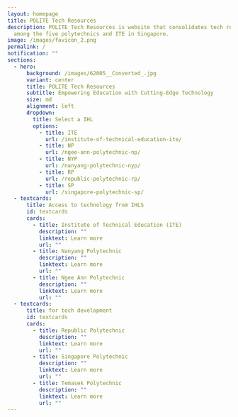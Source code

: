 ```yaml
---
layout: homepage
title: POLITE Tech Resources
description: POLITE Tech Resources is website that consolidates tech resources
  among the five polytechnics and ITE in Singapore.
image: /images/favicon_2.png
permalink: /
notification: ""
sections:
  - hero:
      background: /images/62005__Converted_.jpg
      variant: center
      title: POLITE Tech Resources
      subtitle: Empowering Education with Cutting-Edge Technology
      size: md
      alignment: left
      dropdown:
        title: Select a IHL
        options:
          - title: ITE
            url: /institute-of-technical-education-ite/
          - title: NP
            url: /ngee-ann-polytechnic-np/
          - title: NYP
            url: /nanyang-polytechnic-nyp/
          - title: RP
            url: /republic-polytechnic-rp/
          - title: SP
            url: /singapore-polytechnic-sp/
  - textcards:
      title: Access to technology from IHLS
      id: textcards
      cards:
        - title: Institute of Technical Education (ITE)
          description: ""
          linktext: Learn more
          url: ""
        - title: Nanyang Polytechnic
          description: ""
          linktext: Learn more
          url: ""
        - title: Ngee Ann Polytechnic
          description: ""
          linktext: Learn more
          url: ""
  - textcards:
      title: for tech development
      id: textcards
      cards:
        - title: Republic Polytechnic
          description: ""
          linktext: Learn more
          url: ""
        - title: Singapore Polytechnic
          description: ""
          linktext: Learn more
          url: ""
        - title: Temasek Polytechnic
          description: ""
          linktext: Learn more
          url: ""
---
```

